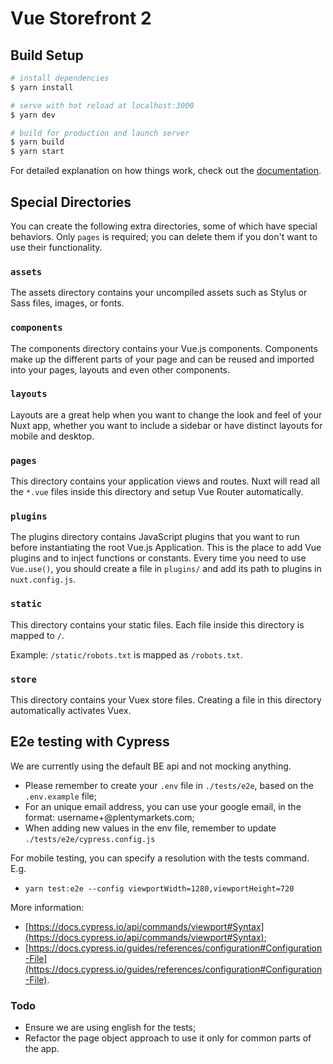 # Vue Storefront 2

## Build Setup

```bash
# install dependencies
$ yarn install

# serve with hot reload at localhost:3000
$ yarn dev

# build for production and launch server
$ yarn build
$ yarn start
```

For detailed explanation on how things work, check out the [documentation](https://docs.vuestorefront.io/v2/).

## Special Directories

You can create the following extra directories, some of which have special behaviors. Only `pages` is required; you can delete them if you don't want to use their functionality.

### `assets`

The assets directory contains your uncompiled assets such as Stylus or Sass files, images, or fonts.

### `components`

The components directory contains your Vue.js components. Components make up the different parts of your page and can be reused and imported into your pages, layouts and even other components.

### `layouts`

Layouts are a great help when you want to change the look and feel of your Nuxt app, whether you want to include a sidebar or have distinct layouts for mobile and desktop.

### `pages`

This directory contains your application views and routes. Nuxt will read all the `*.vue` files inside this directory and setup Vue Router automatically.

### `plugins`

The plugins directory contains JavaScript plugins that you want to run before instantiating the root Vue.js Application. This is the place to add Vue plugins and to inject functions or constants. Every time you need to use `Vue.use()`, you should create a file in `plugins/` and add its path to plugins in `nuxt.config.js`.

### `static`

This directory contains your static files. Each file inside this directory is mapped to `/`.

Example: `/static/robots.txt` is mapped as `/robots.txt`.

### `store`

This directory contains your Vuex store files. Creating a file in this directory automatically activates Vuex.

## E2e testing with Cypress

We are currently using the default BE api and not mocking anything.

- Please remember to create your `.env` file in `./tests/e2e`, based on the `.env.example` file;
- For an unique email address, you can use your google email, in the format: username+<unique string>@plentymarkets.com;
- When adding new values in the env file, remember to update `./tests/e2e/cypress.config.js`

For mobile testing, you can specify a resolution with the tests command. E.g.

- `yarn test:e2e --config viewportWidth=1280,viewportHeight=720`

More information:

- [https://docs.cypress.io/api/commands/viewport#Syntax](https://docs.cypress.io/api/commands/viewport#Syntax);
- [https://docs.cypress.io/guides/references/configuration#Configuration-File](https://docs.cypress.io/guides/references/configuration#Configuration-File).

### Todo

- Ensure we are using english for the tests;
- Refactor the page object approach to use it only for common parts of the app.
